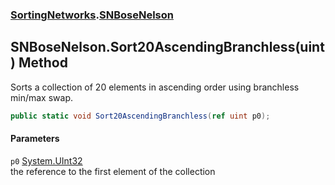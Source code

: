 ### [SortingNetworks](./SortingNetworks.md 'SortingNetworks').[SNBoseNelson](./SortingNetworks-SNBoseNelson.md 'SortingNetworks.SNBoseNelson')
## SNBoseNelson.Sort20AscendingBranchless(uint) Method
Sorts a collection of 20 elements in ascending order using branchless min/max swap.  
```csharp
public static void Sort20AscendingBranchless(ref uint p0);
```
#### Parameters
<a name='SortingNetworks-SNBoseNelson-Sort20AscendingBranchless(uint)-p0'></a>
`p0` [System.UInt32](https://docs.microsoft.com/en-us/dotnet/api/System.UInt32 'System.UInt32')  
the reference to the first element of the collection  
  
